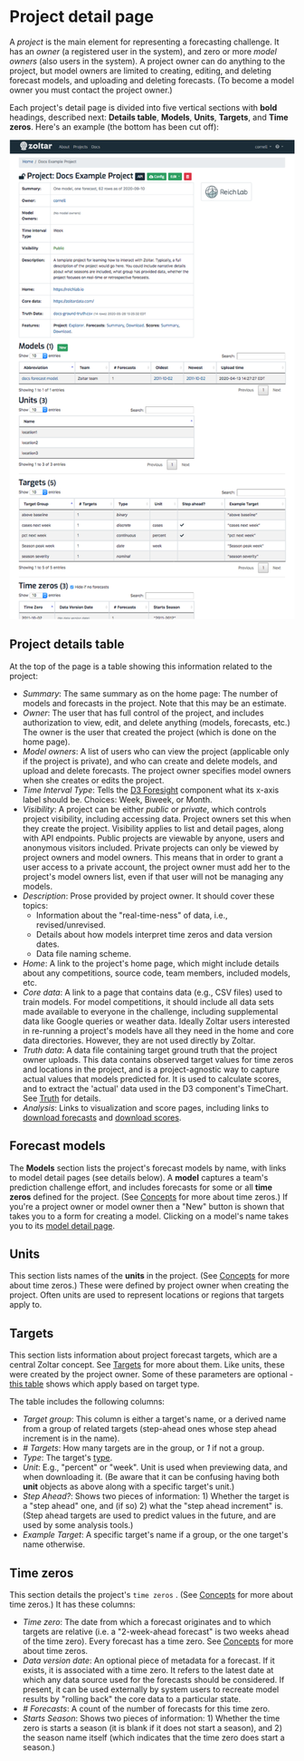 # Project detail page

A *project* is the main element for representing a forecasting challenge. It has an *owner* (a registered user in the system), and zero or more *model owners* (also users in the system). A project owner can do anything to the project, but model owners are limited to creating, editing, and deleting forecast models, and uploading and deleting forecasts. (To become a model owner you must contact the project owner.)

Each project's detail page is divided into five vertical sections with **bold** headings, described next: **Details table**, **Models**, **Units**, **Targets**, and **Time zeros**. Here's an example (the bottom has been cut off):

![Project detail page](img/project-detail-page.png "Project detail page")


## Project details table

At the top of the page is a table showing this information related to the project:

- _Summary_: The same summary as on the home page: The number of models and forecasts in the project. Note that this may be an estimate.
- _Owner_: The user that has full control of the project, and includes authorization to view, edit, and delete anything (models, forecasts, etc.) The owner is the user that created the project (which is done on the home page).
- _Model owners_: A list of users who can view the project (applicable only if the project is private), and who can create and delete models, and upload and delete forecasts. The project owner specifies model owners when she creates or edits the project.
- _Time Interval Type_: Tells the [D3 Foresight](https://github.com/reichlab/d3-foresight) component what its x-axis label should be. Choices: Week, Biweek, or Month.
- _Visibility_: A project can be either _public_ or _private_, which controls project visibility, including accessing data. Project owners set this when they create the project. Visibility applies to list and detail pages, along with API endpoints. Public projects are viewable by anyone, users and anonymous visitors included. Private projects can only be viewed by project owners and model owners. This means that in order to grant a user access to a private account, the project owner must add her to the project's model owners list, even if that user will not be managing any models.
- _Description_: Prose provided by project owner. It should cover these topics:
    - Information about the "real-time-ness" of data, i.e., revised/unrevised.
    - Details about how models interpret time zeros and data version dates.
    - Data file naming scheme.
- _Home_: A link to the project's home page, which might include details about any competitions, source code, team members, included models, etc.
- _Core data_: A link to a page that contains data (e.g., CSV files) used to train models. For model competitions, it should include all data sets made available to everyone in the challenge, including supplemental data like Google queries or weather data. Ideally Zoltar users interested in re-running a project's models have all they need in the home and core data directories. However, they are not used directly by Zoltar.
- _Truth data_: A data file containing target ground truth that the project owner uploads. This data contains observed target values for time zeros and locations in the project, and is a project-agnostic way to capture actual values that models predicted for. It is used to calculate scores, and to extract the 'actual' data used in the D3 component's TimeChart. See [Truth](Truth.md) for details.
- _Analysis_: Links to visualization and score pages, including links to [download forecasts](Forecasts.md#download-multiple-forecasts) and [download scores](Scoring.md#downloading-scores). 


## Forecast models

The **Models** section lists the project's forecast models by name, with links to model detail pages (see details below). A **model** captures a team's prediction challenge effort, and includes forecasts for some or all **time zeros** defined for the project. (See [Concepts](Concepts.md) for more about time zeros.) If you're a project owner or model owner then a "New" button is shown that takes you to a form for creating a model. Clicking on a model's name takes you to its [model detail page](ModelDetailPage.md).


## Units

This section lists names of the **units** in the project. (See [Concepts](Concepts.md) for more about time zeros.) These were defined by project owner when creating the project. Often units are used to represent locations or regions that targets apply to.


## Targets

This section lists information about project forecast targets, which are a central Zoltar concept. See [Targets](Targets.md) for more about them. Like units, these were created by the project owner. Some of these parameters are optional - [this table](Targets.md#summary-of-allowed-optional-and-required-parameters-by-target-type) shows which apply based on target type.

The table includes the following columns:

- _Target group_: This column is either a target's name, or a derived name from a group of related targets (step-ahead ones whose step ahead increment is in the name).
- _# Targets_: How many targets are in the group, or _1_ if not a group.
- _Type_: The target's [type](Targets.md#target-types).
- _Unit_: E.g., "percent" or "week". Unit is used when previewing data, and when downloading it. (Be aware that it can be confusing having both **unit** objects as above along with a specific target's unit.)
- _Step Ahead?_: Shows two pieces of information: 1) Whether the target is a "step ahead" one, and (if so) 2) what the "step ahead increment" is. (Step ahead targets are used to predict values in the future, and are used by some analysis tools.)
- _Example Target_: A specific target's name if a group, or the one target's name otherwise.


## Time zeros

This section details the project's `time zeros` . (See [Concepts](Concepts.md) for more about time zeros.) It has these columns:

- _Time zero_: The date from which a forecast originates and to which targets are relative (i.e. a "2-week-ahead forecast" is two weeks ahead of the time zero). Every forecast has a time zero. See [Concepts](Concepts.md) for more about time zeros.
- _Data version date_: An optional piece of metadata for a forecast. If it exists, it is associated with a time zero. It refers to the latest date at which any data source used for the forecasts should be considered. If present, it can be used externally by system users to recreate model results by "rolling back" the core data to a particular state.
- _# Forecasts_: A count of the number of forecasts for this time zero.
- _Starts Season_: Shows two pieces of information: 1) Whether the time zero is starts a season (it is blank if it does not start a season), and 2) the season name itself (which indicates that the time zero does start a season.)

